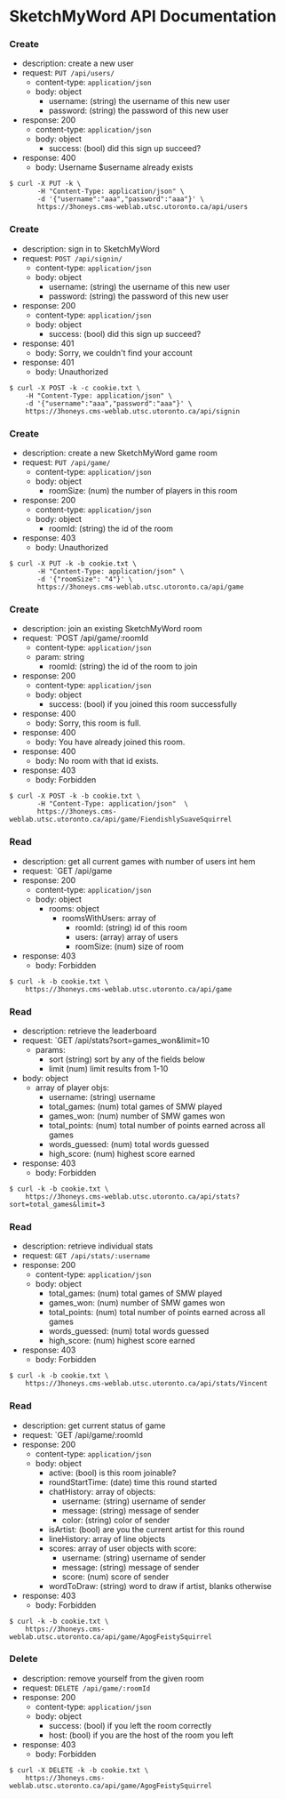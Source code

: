 # SketchMyWord API Documentation

### Create

- description: create a new user
- request: `PUT /api/users/`
    - content-type: `application/json` 
    - body: object
      - username: (string) the username of this new user
      - password: (string) the password of this new user
- response: 200
    - content-type: `application/json`
    - body: object
        - success: (bool) did this sign up succeed?
- response: 400
    - body: Username $username already exists


``` 
$ curl -X PUT -k \ 
       -H "Content-Type: application/json" \
       -d '{"username":"aaa","password":"aaa"}' \
       https://3honeys.cms-weblab.utsc.utoronto.ca/api/users

```

### Create

- description: sign in to SketchMyWord
- request: `POST /api/signin/`
    - content-type: `application/json` 
    - body: object
      - username: (string) the username of this new user
      - password: (string) the password of this new user
- response: 200
    - content-type: `application/json`
    - body: object
        - success: (bool) did this sign up succeed?
- response: 401
    - body: Sorry, we couldn't find your account
- response: 401
    - body: Unauthorized


``` 
$ curl -X POST -k -c cookie.txt \
    -H "Content-Type: application/json" \
    -d '{"username":"aaa","password":"aaa"}' \
    https://3honeys.cms-weblab.utsc.utoronto.ca/api/signin
```

### Create

- description: create a new SketchMyWord game room
- request: `PUT /api/game/`
    - content-type: `application/json`
    - body: object
      - roomSize:  (num) the number of players in this room
- response: 200
    - content-type: `application/json`
    - body: object
      - roomId: (string) the id of the room
- response: 403
    - body: Unauthorized

``` 
$ curl -X PUT -k -b cookie.txt \
       -H "Content-Type: application/json" \
       -d '{"roomSize": "4"}' \
       https://3honeys.cms-weblab.utsc.utoronto.ca/api/game
```

### Create

- description: join an existing SketchMyWord room
- request: `POST /api/game/:roomId
    - content-type: `application/json`
    - param: string
      - roomId: (string) the id of the room to join
- response: 200
    - content-type: `application/json`
    - body: object
        - success: (bool) if you joined this room successfully
- response: 400
    - body: Sorry, this room is full.
- response: 400
    - body: You have already joined this room.
- response: 400
    - body: No room with that id exists.
- response: 403
    - body: Forbidden

``` 
$ curl -X POST -k -b cookie.txt \
       -H "Content-Type: application/json"  \
       https://3honeys.cms-weblab.utsc.utoronto.ca/api/game/FiendishlySuaveSquirrel
```

### Read

- description: get all current games with number of users int hem
- request: `GET /api/game
- response: 200
    - content-type: `application/json`
    - body: object
        - rooms: object
          - roomsWithUsers: array of
            - roomId:   (string) id of this room
            - users:    (array)  array of users
            - roomSize: (num)    size of room 
- response: 403
    - body: Forbidden
 
``` 
$ curl -k -b cookie.txt \
    https://3honeys.cms-weblab.utsc.utoronto.ca/api/game
```

### Read

- description: retrieve the leaderboard
- request: `GET /api/stats?sort=games_won&limit=10
  - params: 
    - sort (string) sort by any of the fields below
    - limit (num) limit results from 1-10
- body: object
    - array of player objs: 
        - username:      (string) username
        - total_games:   (num) total games of SMW played
        - games_won:     (num) number of SMW games won
        - total_points:  (num) total number of points earned across all games
        - words_guessed: (num) total words guessed
        - high_score:    (num) highest score earned
- response: 403
    - body: Forbidden
 
``` 
$ curl -k -b cookie.txt \
    https://3honeys.cms-weblab.utsc.utoronto.ca/api/stats?sort=total_games&limit=3
```

### Read

- description: retrieve individual stats
- request: `GET /api/stats/:username`
- response: 200
    - content-type: `application/json`
    - body: object
        - total_games:   (num) total games of SMW played
        - games_won:     (num) number of SMW games won
        - total_points:  (num) total number of points earned across all games
        - words_guessed: (num) total words guessed
        - high_score:    (num) highest score earned
- response: 403
    - body: Forbidden
 
 
``` 
$ curl -k -b cookie.txt \
    https://3honeys.cms-weblab.utsc.utoronto.ca/api/stats/Vincent
```

### Read

- description: get current status of game
- request: `GET /api/game/:roomId
- response: 200
    - content-type: `application/json`
    - body: object
        - active: (bool) is this room joinable?
        - roundStartTime: (date) time this round started
        - chatHistory: array of objects:
            - username: (string) username of sender
            - message: (string) message of sender
            - color: (string) color of sender
        - isArtist: (bool) are you the current artist for this round
        - lineHistory: array of line objects
        - scores: array of user objects with score:
            - username: (string) username of sender
            - message: (string) message of sender
            - score: (num) score of sender
        - wordToDraw: (string) word to draw if artist, blanks otherwise
- response: 403
    - body: Forbidden
 
 
``` 
$ curl -k -b cookie.txt \
    https://3honeys.cms-weblab.utsc.utoronto.ca/api/game/AgogFeistySquirrel
```
  
### Delete
  
- description: remove yourself from the given room
- request: `DELETE /api/game/:roomId`
- response: 200
    - content-type: `application/json`
    - body: object
        - success: (bool) if you left the room correctly
        - host: (bool) if you are the host of the room you left
- response: 403
    - body: Forbidden

``` 
$ curl -X DELETE -k -b cookie.txt \
    https://3honeys.cms-weblab.utsc.utoronto.ca/api/game/AgogFeistySquirrel
``` 
